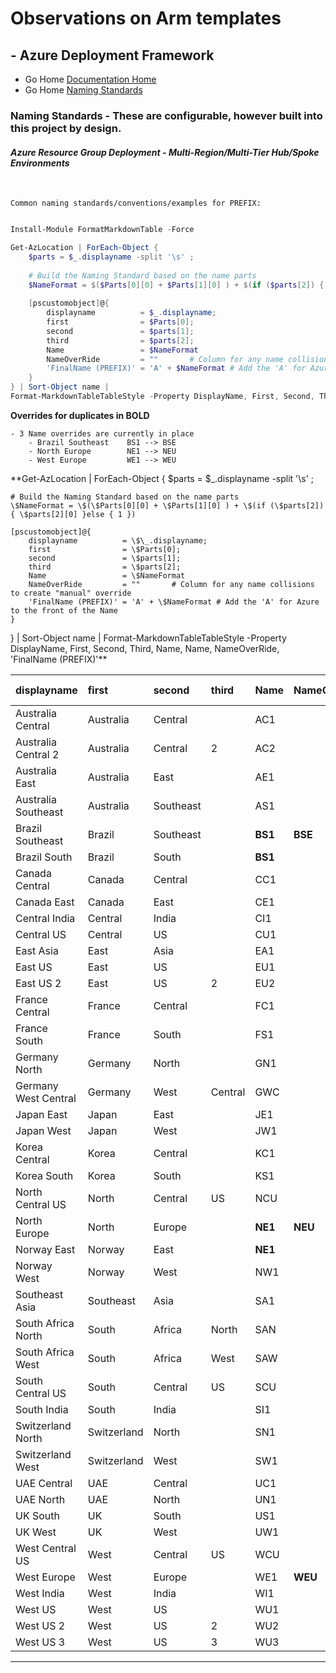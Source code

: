 #  Observations on Arm templates # 

## - Azure Deployment Framework ## 
- Go Home [Documentation Home](./ARM.md)
- Go Home [Naming Standards](./Naming_Standards.md)

### Naming Standards - These are configurable, however built into this project by design.

#### *Azure Resource Group Deployment - Multi-Region/Multi-Tier Hub/Spoke Environments*
<br/>


    Common naming standards/conventions/examples for PREFIX:

```powershell

Install-Module FormatMarkdownTable -Force

Get-AzLocation | ForEach-Object {
    $parts = $_.displayname -split '\s' ;
    
    # Build the Naming Standard based on the name parts
    $NameFormat = $($Parts[0][0] + $Parts[1][0] ) + $(if ($parts[2]) { $parts[2][0] }else { 1 })
    
    [pscustomobject]@{
        displayname          = $_.displayname; 
        first                = $Parts[0]; 
        second               = $parts[1]; 
        third                = $parts[2]; 
        Name                 = $NameFormat
        NameOverRide         = ""       # Column for any name collisions to create "manual" override
        'FinalName (PREFIX)' = 'A' + $NameFormat # Add the 'A' for Azure to the front of the Name
    } 
} | Sort-Object name | 
Format-MarkdownTableTableStyle -Property DisplayName, First, Second, Third, Name, Name, NameOverRide, 'FinalName (PREFIX)'

```

**Overrides for duplicates in BOLD**

    - 3 Name overrides are currently in place
        - Brazil Southeast    BS1 --> BSE
        - North Europe        NE1 --> NEU
        - West Europe         WE1 --> WEU

**Get-AzLocation \| ForEach-Object {
    \$parts = \$\_.displayname -split '\\s' ;
    
    # Build the Naming Standard based on the name parts
    \$NameFormat = \$(\$Parts[0][0] + \$Parts[1][0] ) + \$(if (\$parts[2]) { \$parts[2][0] }else { 1 })
    
    [pscustomobject]@{
        displayname          = \$\_.displayname; 
        first                = \$Parts[0]; 
        second               = \$parts[1]; 
        third                = \$parts[2]; 
        Name                 = \$NameFormat
        NameOverRide         = ""       # Column for any name collisions to create "manual" override
        'FinalName (PREFIX)' = 'A' + \$NameFormat # Add the 'A' for Azure to the front of the Name
    } 
} \| Sort-Object name \| 
Format-MarkdownTableTableStyle -Property DisplayName, First, Second, Third, Name, Name, NameOverRide, 'FinalName (PREFIX)'**

|displayname|first|second|third|Name|NameOverRide|FinalName (PREFIX)|
|:--|:--|:--|:--|:--|:--|:--|
|Australia Central|Australia|Central||AC1||AAC1|
|Australia Central 2|Australia|Central|2|AC2||AAC2|
|Australia East|Australia|East||AE1||AAE1|
|Australia Southeast|Australia|Southeast||AS1||AAS1|
|Brazil Southeast|Brazil|Southeast||**BS1**|**BSE**|ABSE|
|Brazil South|Brazil|South||**BS1**||ABS1|
|Canada Central|Canada|Central||CC1||ACC1|
|Canada East|Canada|East||CE1||ACE1|
|Central India|Central|India||CI1||ACI1|
|Central US|Central|US||CU1||ACU1|
|East Asia|East|Asia||EA1||AEA1|
|East US|East|US||EU1||AEU1|
|East US 2|East|US|2|EU2||AEU2|
|France Central|France|Central||FC1||AFC1|
|France South|France|South||FS1||AFS1|
|Germany North|Germany|North||GN1||AGN1|
|Germany West Central|Germany|West|Central|GWC||AGWC|
|Japan East|Japan|East||JE1||AJE1|
|Japan West|Japan|West||JW1||AJW1|
|Korea Central|Korea|Central||KC1||AKC1|
|Korea South|Korea|South||KS1||AKS1|
|North Central US|North|Central|US|NCU||ANCU|
|North Europe|North|Europe||**NE1**|**NEU**|ANEU|
|Norway East|Norway|East||**NE1**||ANE1|
|Norway West|Norway|West||NW1||ANW1|
|Southeast Asia|Southeast|Asia||SA1||ASA1|
|South Africa North|South|Africa|North|SAN||ASAN|
|South Africa West|South|Africa|West|SAW||ASAW|
|South Central US|South|Central|US|SCU||ASCU|
|South India|South|India||SI1||ASI1|
|Switzerland North|Switzerland|North||SN1||ASN1|
|Switzerland West|Switzerland|West||SW1||ASW1|
|UAE Central|UAE|Central||UC1||AUC1|
|UAE North|UAE|North||UN1||AUN1|
|UK South|UK|South||US1||AUS1|
|UK West|UK|West||UW1||AUW1|
|West Central US|West|Central|US|WCU||AWCU|
|West Europe|West|Europe||WE1|**WEU**|AWEU|
|West India|West|India||WI1||AWI1|
|West US|West|US||WU1||AWU1|
|West US 2|West|US|2|WU2||AWU2|
|West US 3|West|US|3|WU3||AWU3|


---
